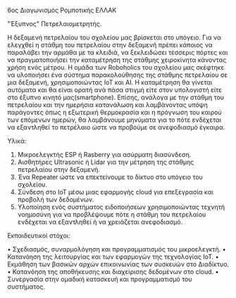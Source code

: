6ος Διαγωνισμός Ρομποτικής ΕΛΛΑΚ

"Έξυπνος" Πετρελαιομετρητής.

Η δεξαμενή πετρελαίου του σχολείου μας βρίσκεται στο υπόγειο. Για να ελεγχθεί η στάθμη του πετρελαίου στην δεξαμενή πρέπει κάποιος να παραλάβει την αρμάθα με τα κλειδιά,  να ξεκλειδώσει τέσσερις   πόρτες και να πραγματοποιήσει την καταμέτρηση της στάθμης  χειροκίνητα κάνοντας  χρήση ενός μέτρου.  Η ομάδα των Roboholics του σχολείου μας σκέφτηκε να υλοποιήσει ένα σύστημα παρακολούθησης της στάθμης πετρελαίου σε μια δεξαμενή, χρησιμοποιώντας IoT και AI. Η καταμέτρηση θα γίνεται αυτόματα και θα είναι ορατή ανά πάσα στιγμή είτε στον υπολογιστή είτε στο έξυπνο κινητό μας(smartphone). Επίσης, ανάλογα με την στάθμη του πετρελαίου και την ημερήσια κατανάλωση και λαμβάνοντας υπόψη παράγοντες όπως η εξωτερική θερμοκρασία και η πρόγνωση του καιρού των επόμενων ημερών, θα λαμβάνουμε μηνύματα για το πότε ενδέχεται να εξαντληθεί το πετρέλαιο ώστε να προβούμε σε ανεφοδιασμό έγκαιρα.  

Υλικά:
1.	Μικροελεγκτής  ESP ή Rasberry για ασύρματη διασύνδεση.
2.	Αισθητήρες Ultrasonic ή Lidar για την μέτρηση της στάθμης  πετρελαίου στην δεξαμενή.
3.	Ένα Repeater ώστε να επεκτείνουμε το δίκτυο στο υπόγειο του σχολείου. 
4.	Σύνδεση στο IoT  μέσω μιας εφαρμογής cloud για επεξεγρασία και προβολή των δεδομένων. 
5.	Υλοποίηση ενός συστήματος  ειδοποιήσεων χρησιμοποιώντας τεχνητή νοημοσύνη για να προβλέψουμε πότε η στάθμη του πετρελαίου ενδέχεται να εξαντληθεί ή να χρειάζεται ανεφοδιασμό.

Εκπαιδευτικοί στόχοι:

•	Σχεδιασμός, συναρμολόγηση και προγραμματισμός του μικροελεγκτή. 
•	Κατανόηση της λειτουργίας και των εφαρμογών της τεχνολογίας IoT.
•	Εκμάθηση των βασικών αρχών επικοινωνίας των συσκευών στο Διαδίκτυο.
•	Κατανόηση της αποθήκευσης και διαχείρισης δεδομένων στο cloud.
•	Συνεργασία στην ομαδική κατασκευή και προγραμματισμό του συστήματος.


